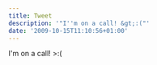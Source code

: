 ```yaml
---
title: Tweet
description: '"I''m on a call! &gt;:("'
date: '2009-10-15T11:10:56+01:00'
---
```

I'm on a call! &gt;:(
